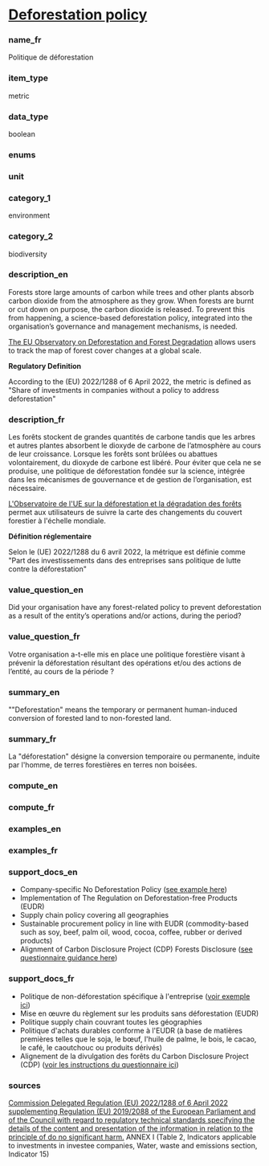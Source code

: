
# [Deforestation policy](#deforestation_policy_bool)

### name_fr

Politique de déforestation

### item_type

metric

### data_type

boolean

### enums



### unit



### category_1

environment

### category_2

biodiversity

### description_en

Forests store large amounts of carbon while trees and other plants absorb carbon dioxide from the atmosphere as they grow. When forests are burnt or cut down on purpose, the carbon dioxide is released. To prevent this from happening, a science-based deforestation policy, integrated into the organisation’s governance and management mechanisms, is needed.

[The EU Observatory on Deforestation and Forest Degradation](https://forest-observatory.ec.europa.eu/)
allows users to track the map of forest cover changes at a global scale. 

**Regulatory Definition**

According to the (EU) 2022/1288 of 6 April 2022, the metric is defined as 
"Share of investments in companies without a policy to address deforestation"


### description_fr

Les forêts stockent de grandes quantités de carbone tandis que les arbres et autres plantes absorbent le dioxyde de carbone de l’atmosphère au cours de leur croissance. Lorsque les forêts sont brûlées ou abattues volontairement, du dioxyde de carbone est libéré. Pour éviter que cela ne se produise, une politique de déforestation fondée sur la science, intégrée dans les mécanismes de gouvernance et de gestion de l’organisation, est nécessaire.

[L'Observatoire de l'UE sur la déforestation et la dégradation des forêts](https://forest-observatory.ec.europa.eu/)
permet aux utilisateurs de suivre la carte des changements du couvert forestier à l'échelle mondiale.

**Définition réglementaire**

Selon le (UE) 2022/1288 du 6 avril 2022, la métrique est définie comme "Part des investissements dans des entreprises sans politique de lutte contre la
déforestation"

### value_question_en

Did your organisation have any forest-related policy to prevent deforestation
as a result of the entity’s operations and/or actions, during the period?

### value_question_fr


Votre organisation a-t-elle mis en place une politique forestière visant à prévenir la déforestation résultant des opérations et/ou des actions de l’entité, au cours de la période ?

### summary_en

""Deforestation" means the temporary or permanent human-induced conversion of forested land to non-forested land.

### summary_fr

La "déforestation" désigne la conversion temporaire ou permanente, induite par l'homme, de terres forestières en terres non boisées.

### compute_en



### compute_fr



### examples_en



### examples_fr



### support_docs_en

- Company-specific No Deforestation Policy ([see example here](https://www.colgatepalmolive.com/en-us/sustainability/our-sustainability-policies/no-deforestation))
- Implementation of The Regulation on Deforestation-free Products (EUDR) 
- Supply chain policy covering all geographies
- Sustainable procurement policy in line with EUDR (commodity-based such as soy, beef, palm oil, wood, cocoa, coffee, rubber or derived products)
- Alignment of Carbon Disclosure Project (CDP) Forests Disclosure ([see questionnaire guidance here](https://cdn.cdp.net/cdp-production/cms/guidance_docs/pdfs/000/004/406/original/2023_CDP_Bite-Sized_Forests_Guidance_for_New_Disclosers.pdf))


### support_docs_fr

- Politique de non-déforestation spécifique à l'entreprise ([voir exemple ici](https://www.colgatepalmolive.com/en-us/sustainability/our-sustainability-policies/no-deforestation))
- Mise en œuvre du règlement sur les produits sans déforestation (EUDR)
- Politique supply chain couvrant toutes les géographies
- Politique d'achats durables conforme à l'EUDR (à base de matières premières telles que le soja, le bœuf, l'huile de palme, le bois, le cacao, le café, le caoutchouc ou produits dérivés)
- Alignement de la divulgation des forêts du Carbon Disclosure Project (CDP) ([voir les instructions du questionnaire ici](https://cdn.cdp.net/cdp-production/cms/guidance_docs/pdfs/000/004/406/original/2023_CDP_Bite-Sized_Forests_Guidance_for_New_Disclosers.pdf))


### sources

[Commission Delegated Regulation (EU) 2022/1288 of 6 April 2022 supplementing Regulation (EU) 2019/2088 of the European Parliament and of the Council with regard to regulatory technical standards specifying the details of the content and presentation of the information in relation to the principle of do no significant harm.](https://eur-lex.europa.eu/eli/reg_del/2022/1288/oj)
ANNEX I (Table 2, Indicators applicable to investments in investee companies, Water, waste and emissions section, Indicator 15)
            